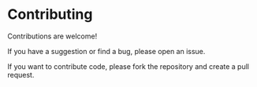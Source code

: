 # Contributing

Contributions are welcome!

If you have a suggestion or find a bug, please open an issue.

If you want to contribute code, please fork the repository and create a pull request.
